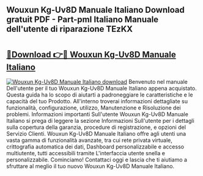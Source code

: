 ## Wouxun Kg-Uv8D Manuale Italiano Download gratuit PDF - Part-pmI Italiano Manuale dell'utente di riparazione TEzKX

# <h2><a href="http://dfbyg2i.blite.top/?on=Wouxun+Kg-Uv8D+Manuale+Italiano">🔗Download 👉🔴 Wouxun Kg-Uv8D Manuale Italiano</a></h2>

[![Wouxun Kg-Uv8D Manuale Italiano download](https://i.imgur.com/lujVjoI.png)](http://dfbyg2i.blite.top/?on=Wouxun+Kg-Uv8D+Manuale+Italiano)
Benvenuto nel manuale Dell'utente per il tuo Wouxun Kg-Uv8D Manuale Italiano appena acquistato. Questa guida ha lo scopo di aiutarti a padroneggiare le caratteristiche e le capacità del tuo Prodotto. All'interno troverai informazioni dettagliate su funzionalità, configurazione, utilizzo, Manutenzione e Risoluzione dei problemi. Informazioni importanti Sull'utente Wouxun Kg-Uv8D Manuale Italiano si prega di leggere la sezione Informazioni Sull'utente per i dettagli sulla copertura della garanzia, procedure di registrazione, e opzioni del Servizio Clienti. Wouxun Kg-Uv8D Manuale Italiano offre agli utenti una vasta gamma di funzionalità avanzate, tra cui rete privata virtuale, crittografia automatica dei dati, Dashboard personalizzabile e accesso multiutente, tutti accessibili tramite L'interfaccia utente snella e personalizzabile. Cominciamo! Contattaci oggi e lascia che ti aiutiamo a sfruttare al meglio il tuo nuovo Wouxun Kg-Uv8D Manuale Italiano.
